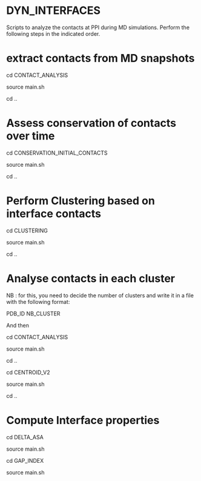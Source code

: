 # DYN_INTERFACES
Scripts to analyze the contacts at PPI during MD simulations.
Perform the following steps in the indicated order.

# extract contacts from MD snapshots
cd CONTACT_ANALYSIS

source main.sh

cd ..

# Assess conservation of contacts over time 
cd CONSERVATION_INITIAL_CONTACTS

source main.sh

cd ..
# Perform Clustering based on interface contacts
cd CLUSTERING

source main.sh

cd ..
# Analyse contacts in each cluster 

NB : for this, you need to decide the number of clusters and write it in a file with the following format:

PDB_ID NB_CLUSTER

And then 

cd CONTACT_ANALYSIS

source main.sh

cd ..

cd CENTROID_V2

source main.sh

cd ..


# Compute Interface properties
cd DELTA_ASA

source main.sh 

cd GAP_INDEX

source main.sh
